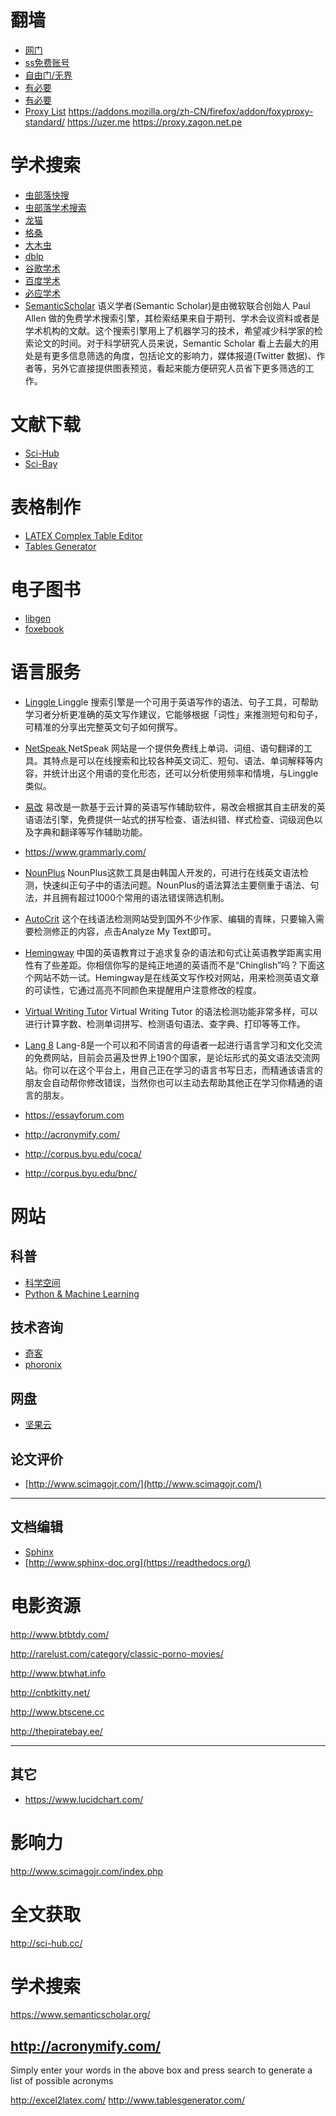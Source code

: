 # 翻墙
* [网门](https://github.com/oGate2/oGate)
* [ss免费账号](https://github.com/Alvin9999/new-pac/wiki/ss%E5%85%8D%E8%B4%B9%E8%B4%A6%E5%8F%B7)
* [自由门/无界](https://git.io/gofree)
* [有必要](http://li.li.kanshulou.info/)
* [有必要](http://ppdaili.com/)
* [Proxy List](http://proxy-list.org)
https://addons.mozilla.org/zh-CN/firefox/addon/foxyproxy-standard/
https://uzer.me
https://proxy.zagon.net.pe
# 学术搜索
* [虫部落快搜](http://search.chongbuluo.com/)
* [虫部落学术搜索](http://scholar.chongbuluo.com/)
* [龙猫](http://www.6453.net)
* [格桑](http://www.20009.net/)
* [大木虫](http://www.4243.net/)
* [dblp](http://dblp.uni-trier.de/)
* [谷歌学术](http://scholar.google.com.cn/)
* [百度学术](http://xueshu.baidu.com/)
* [必应学术](http://cn.bing.com/academic/?FORM=Z9LH2)
* [SemanticScholar](https://www.semanticscholar.org/)
语义学者(Semantic Scholar)是由微软联合创始人 Paul Allen 做的免费学术搜索引擎，其检索结果来自于期刊、学术会议资料或者是学术机构的文献。这个搜索引擎用上了机器学习的技术，希望减少科学家的检索论文的时间。对于科学研究人员来说，Semantic Scholar 看上去最大的用处是有更多信息筛选的角度，包括论文的影响力，媒体报道(Twitter 数据)、作者等，另外它直接提供图表预览，看起来能方便研究人员省下更多筛选的工作。

# 文献下载
* [Sci-Hub](http://www.sci-hub.cn/)
* [Sci-Bay](https://sci-bay.org)

# 表格制作

* [LATEX Complex Table Editor](http://www.latex-tables.com/)
* [Tables Generator](www.tablesgenerator.com)


# 电子图书
* [libgen](http://libgen.io/)
* [foxebook](http://www.foxebook.net/)

# 语言服务
* [Linggle ](http://linggle.com/)
Linggle 搜索引擎是一个可用于英语写作的语法、句子工具，可帮助学习者分析更准确的英文写作建议，它能够根据「词性」来推测短句和句子，可精准的分享出完整英文句子如何撰写。

* [NetSpeak ](http://www.netspeak.org/)
NetSpeak 网站是一个提供免费线上单词、词组、语句翻译的工具。其特点是可以在线搜索和比较各种英文词汇、短句、语法、单词解释等内容，并统计出这个用语的变化形态，还可以分析使用频率和情境，与Linggle类似。

* [易改](http://www.1checker.com/)
易改是一款基于云计算的英语写作辅助软件，易改会根据其自主研发的英语语法引擎，免费提供一站式的拼写检查、语法纠错、样式检查、词级润色以及字典和翻译等写作辅助功能。
* https://www.grammarly.com/
* [NounPlus](https://www.nounplus.net/) 
NounPlus这款工具是由韩国人开发的，可进行在线英文语法检测，快速纠正句子中的语法问题。NounPlus的语法算法主要侧重于语法、句法，并且拥有超过1000个常用的语法错误筛选机制。
* [AutoCrit](https://www.autocrit.com/)
这个在线语法检测网站受到国外不少作家、编辑的青睐，只要输入需要检测修正的内容，点击Analyze My Text即可。
* [Hemingway](http://www.hemingwayapp.com/)
中国的英语教育过于追求复杂的语法和句式让英语教学距离实用性有了些差距。你相信你写的是纯正地道的英语而不是“Chinglish”吗？下面这个网站不妨一试。Hemingway是在线英文写作校对网站，用来检测英语文章的可读性，它通过高亮不同颜色来提醒用户注意修改的程度。
 * [Virtual Writing Tutor](https://virtualwritingtutor.com/)
Virtual Writing Tutor 的语法检测功能非常多样，可以进行计算字数、检测单词拼写、检测语句语法、查字典、打印等等工作。
 * [Lang 8](http://lang-8.com/)
Lang-8是一个可以和不同语言的母语者一起进行语言学习和文化交流的免费网站，目前会员遍及世界上190个国家，是论坛形式的英文语法交流网站。你可以在这个平台上，用自己正在学习的语言书写日志，而精通该语言的朋友会自动帮你修改错误，当然你也可以主动去帮助其他正在学习你精通的语言的朋友。
* https://essayforum.com
* http://acronymify.com/

* http://corpus.byu.edu/coca/
* http://corpus.byu.edu/bnc/

# 网站

## 科普
* [科学空间](https://kexue.fm)
* [Python & Machine Learning](http://www.carefree0910.com/)

## 技术咨询
* [奇客](https://www.solidot.org/)
* [phoronix](https://www.phoronix.com/)

## 网盘

* [坚果云](https://www.jianguoyun.com/)


## 论文评价
* [http://www.scimagojr.com/](http://www.scimagojr.com/)

----






## 文档编辑
* [Sphinx](http://www.sphinx-doc.org)
* [http://www.sphinx-doc.org](https://readthedocs.org/)




# 电影资源

http://www.btbtdy.com/

http://rarelust.com/category/classic-porno-movies/

http://www.btwhat.info

http://cnbtkitty.net/

http://www.btscene.cc

http://thepiratebay.ee/










------
## 其它

* https://www.lucidchart.com/



# 影响力

http://www.scimagojr.com/index.php

# 全文获取

http://sci-hub.cc/

# 学术搜索

https://www.semanticscholar.org/


## http://acronymify.com/

Simply enter your words in the above box and press search to generate a list of possible acronyms



http://excel2latex.com/
http://www.tablesgenerator.com/
